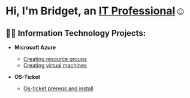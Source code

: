 <h1>Hi, I'm Bridget, an <a href="https://www.linkedin.com/in/bozuna92/">IT Professional</a>☺</h1>

<h2>👨‍💻 Information Technology Projects:</h2>

- <b>Microsoft Azure</b>
  - [Creating resource groups](https://github.com/bozuna92/Creating-resource-group)
  - [Creating virtual machines](https://github.com/bozuna92/virtual-machines)
 
- <b>OS-Ticket</b>
  - [Os-ticket prereqs and install](https://github.com/bozuna92/Creating-resource-group)
  


